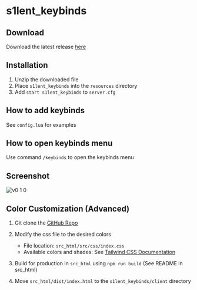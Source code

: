 # s1lent_keybinds

## Download
Download the latest release [here](https://github.com/jwritz/s1lent_keybinds/releases/latest)

## Installation
1. Unzip the downloaded file
2. Place `s1lent_keybinds` into the `resources` directory
3. Add `start s1lent_keybinds` to `server.cfg`

## How to add keybinds
See `config.lua` for examples

## How to open keybinds menu
Use command `/keybinds` to open the keybinds menu

## Screenshot
![v0 1 0](https://user-images.githubusercontent.com/29800465/90579801-b4032f00-e18c-11ea-8c0a-1a90076f81f3.png)

## Color Customization (Advanced)

1. Git clone the [GitHub Repo](https://github.com/jwritz/s1lent_keybinds)
2. Modify the css file to the desired colors
    * File location: `src_html/src/css/index.css`
    * Available colors and shades: See [Tailwind CSS Documentation](https://tailwindcss.com/docs/background-color#app)

3. Build for production in `src_html` using `npm run build` (See README in src_html)
4. Move `src_html/dist/index.html` to the `s1lent_keybinds/client` directory

